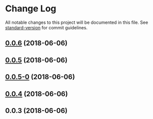 # Change Log

All notable changes to this project will be documented in this file. See [standard-version](https://github.com/conventional-changelog/standard-version) for commit guidelines.

<a name="0.0.6"></a>
## [0.0.6](http://git.imweb.io/youngboo/adam/compare/v0.0.5...v0.0.6) (2018-06-06)



<a name="0.0.5"></a>
## [0.0.5](http://git.imweb.io/youngboo/adam/compare/v0.0.5-0...v0.0.5) (2018-06-06)



<a name="0.0.5-0"></a>
## [0.0.5-0](http://git.imweb.io/youngboo/adam/compare/v0.0.4...v0.0.5-0) (2018-06-06)



<a name="0.0.4"></a>
## [0.0.4](http://git.imweb.io/youngboo/adam/compare/v0.0.3...v0.0.4) (2018-06-06)



<a name="0.0.3"></a>
## 0.0.3 (2018-06-06)
